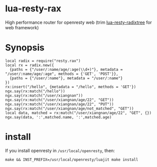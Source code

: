 # lua-resty-rax
High performance router for openresty web (trim [lua-resty-radixtree](https://github.com/api7/lua-resty-radixtree) for web framework)
# Synopsis
```
local radix = require("resty.rax")
local rx = radix.new({
  {paths = {"/user/:name/age/:age(\\d+)"}, metadata = "/user/:name/age/:age", methods = {'GET', 'POST'}},
  {paths = {"/user/:name"}, metadata = "/user/:name"}
})
rx:insert("/hello", {metadata = "/hello", methods = 'GET'})
ngx.say(rx:match("/hello"))
ngx.say(rx:match("/user/xiangnan"))
ngx.say(rx:match("/user/xiangnan/age/22", "GET"))
ngx.say(rx:match("/user/xiangnan/age/22", "PUT"))
ngx.say(rx:match("/user/xiangnan/age/not_matched", "GET"))
local data, matched = rx:match("/user/xiangnan/age/22", "GET", {})
ngx.say(data, ':',matched.name, ':',matched.age)
```
# install
If you install openresty in `/usr/local/openresty`, then:
```
make && INST_PREFIX=/usr/local/openresty/luajit make install
```